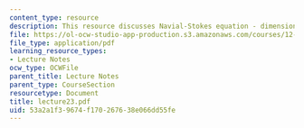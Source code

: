 ```yaml
---
content_type: resource
description: This resource discusses Navial-Stokes equation - dimensional formula.
file: https://ol-ocw-studio-app-production.s3.amazonaws.com/courses/12-520-geodynamics-fall-2006/53a2a1f39674f170267638e066dd55fe_lecture23.pdf
file_type: application/pdf
learning_resource_types:
- Lecture Notes
ocw_type: OCWFile
parent_title: Lecture Notes
parent_type: CourseSection
resourcetype: Document
title: lecture23.pdf
uid: 53a2a1f3-9674-f170-2676-38e066dd55fe
---
```

